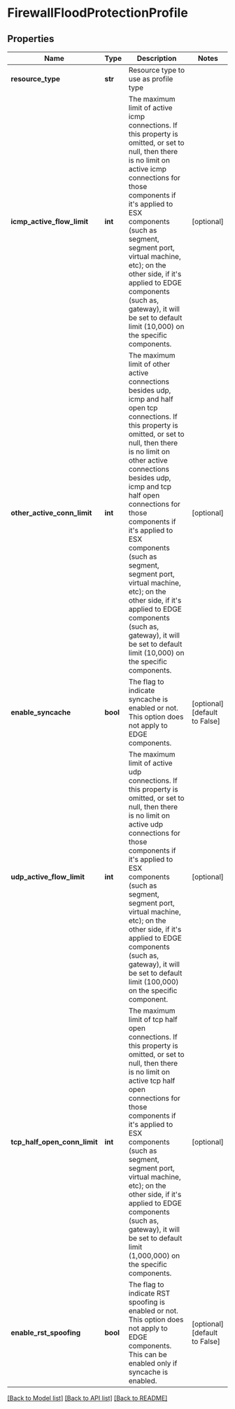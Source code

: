 # FirewallFloodProtectionProfile

## Properties
Name | Type | Description | Notes
------------ | ------------- | ------------- | -------------
**resource_type** | **str** | Resource type to use as profile type | 
**icmp_active_flow_limit** | **int** | The maximum limit of active icmp connections. If this property is omitted, or set to null, then there is no limit on active icmp connections for those components if it&#x27;s applied to ESX components (such as segment, segment port, virtual machine, etc); on the other side, if it&#x27;s applied to EDGE components (such as, gateway), it will be set to default limit (10,000) on the specific components. | [optional] 
**other_active_conn_limit** | **int** | The maximum limit of other active connections besides udp, icmp and half open tcp connections. If this property is omitted, or set to null, then there is no limit on other active connections besides udp, icmp and tcp half open connections for those components if it&#x27;s applied to ESX components (such as segment, segment port, virtual machine, etc); on the other side, if it&#x27;s applied to EDGE components (such as, gateway), it will be set to default limit (10,000) on the specific components. | [optional] 
**enable_syncache** | **bool** | The flag to indicate syncache is enabled or not. This option does not apply to EDGE components. | [optional] [default to False]
**udp_active_flow_limit** | **int** | The maximum limit of active udp connections. If this property is omitted, or set to null, then there is no limit on active udp connections for those components if it&#x27;s applied to ESX components (such as segment, segment port, virtual machine, etc); on the other side, if it&#x27;s applied to EDGE components (such as, gateway), it will be set to default limit (100,000) on the specific component. | [optional] 
**tcp_half_open_conn_limit** | **int** | The maximum limit of tcp half open connections. If this property is omitted, or set to null, then there is no limit on active tcp half open connections for those components if it&#x27;s applied to ESX components (such as segment, segment port, virtual machine, etc); on the other side, if it&#x27;s applied to EDGE components (such as, gateway), it will be set to default limit (1,000,000) on the specific components. | [optional] 
**enable_rst_spoofing** | **bool** | The flag to indicate RST spoofing is enabled or not. This option does not apply to EDGE components. This can be enabled only if syncache is enabled. | [optional] [default to False]

[[Back to Model list]](../README.md#documentation-for-models) [[Back to API list]](../README.md#documentation-for-api-endpoints) [[Back to README]](../README.md)

